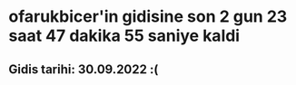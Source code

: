 # ofarukbicer'in gidisine son 2 gun 23 saat 47 dakika 55 saniye kaldi

## Gidis tarihi: 30.09.2022 :(